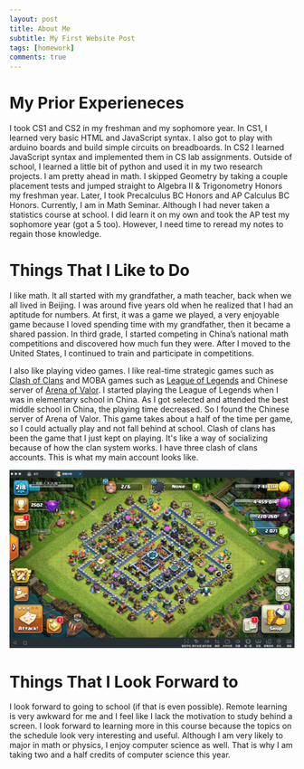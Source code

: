 ```yaml
---
layout: post
title: About Me
subtitle: My First Website Post
tags: [homework]
comments: true
---
```


# My Prior Experieneces

I took CS1 and CS2 in my freshman and my sophomore year. In CS1, I learned very basic HTML and JavaScript syntax. I also got to play with arduino boards and build simple circuits on breadboards. In CS2 I learned JavaScript syntax and implemented them in CS lab assignments. Outside of school, I learned a little bit of python and used it in my two research projects. I am pretty ahead in math. I skipped Geometry by taking a couple placement tests and jumped straight to Algebra II & Trigonometry Honors my freshman year. Later, I took Precalculus BC Honors and AP Calculus BC Honors. Currently, I am in Math Seminar. Although I had never taken a statistics course at school. I did learn it on my own and took the AP test my sophomore year (got a 5 too). However, I need time to reread my notes to regain those knowledge.  

# Things That I Like to Do

I like math. It all started with my grandfather, a math teacher, back when we all lived in Beijing. I was around five years old when he realized that I had an aptitude for numbers. At first, it was a game we played, a very enjoyable game because I loved spending time with my grandfather, then it became a shared passion. In third grade, I started competing in China’s national math competitions and discovered how much fun they were. After I moved to the United States, I continued to train and participate in competitions.

I also like playing video games. I like real-time strategic games such as [Clash of Clans](https://supercell.com/en/games/clashofclans/) and MOBA games such as [League of Legends](https://na.leagueoflegends.com/en-us/) and Chinese server of [Arena of Valor](https://pvp.qq.com/). I started playing the League of Legends when I was in elementary school in China. As I got selected and attended the best middle school in China, the playing time decreased. So I found the Chinese server of Arena of Valor. This game takes about a half of the time per game, so I could actually play and not fall behind at school. Clash of clans has been the game that I just kept on playing. It's like a way of socializing because of how the clan system works. I have three clash of clans accounts. This is what my main account looks like.

![Main Account](/assets/img/clashofclans.png)

# Things That I Look Forward to

I look forward to going to school (if that is even possible). Remote learning is very awkward for me and I feel like I lack the motivation to study behind a screen. I look forward to learning more in this course because the topics on the schedule look very interesting and useful. Although I am very likely to major in math or physics, I enjoy computer science as well. That is why I am taking two and a half credits of computer science this year.